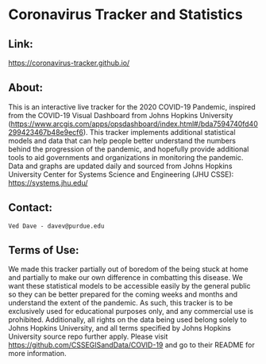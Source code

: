 # Coronavirus Tracker and Statistics

## Link:
https://coronavirus-tracker.github.io/

## About:
This is an interactive live tracker for the 2020 COVID-19 Pandemic, inspired from the COVID-19 Visual Dashboard from Johns Hopkins University (https://www.arcgis.com/apps/opsdashboard/index.html#/bda7594740fd40299423467b48e9ecf6). This tracker implements additional statistical models and data that can help people better understand the numbers behind the progression of the pandemic, and hopefully provide additional tools to aid governments and organizations in monitoring the pandemic. Data and graphs are updated daily and sourced from Johns Hopkins University Center for Systems Science and Engineering (JHU CSSE): https://systems.jhu.edu/ 

## Contact:
    Ved Dave - davev@purdue.edu

## Terms of Use:
We made this tracker partially out of boredom of the being stuck at home and partially to make our own difference in combatting this disease. We want these statistical models to be accessible easily by the general public so they can be better prepared for the coming weeks and months and understand the extent of the pandemic. As such, this tracker is to be exclusively used for educational purposes only, and any commercial use is prohibited. Additionally, all rights on the data being used belong solely to Johns Hopkins University, and all terms specified by Johns Hopkins University source repo further apply. Please visit https://github.com/CSSEGISandData/COVID-19 and go to their README for more information.
